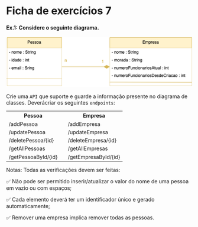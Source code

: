 # Ficha de exercícios 7

#### Ex.1: Considere o seguinte diagrama.

![Diagrama](https://github.com/Li-hub-san/lab-prog-ficha7/blob/master/src/main/resources/uml_diagram.png)

Crie uma `API` que suporte e guarde a informação presente no diagrama de classes. Deverácriar os seguintes `endpoints`:

<table>
<tr>
<th>Pessoa</th>
<td></td>
<th>Empresa</th>
</tr>
<tr>
<td>/addPessoa</td>
<td></td>
<td>/addEmpresa</td>
</tr>
<tr>
<td>/updatePessoa</td>
<td></td>
<td>/updateEmpresa</td>
</tr>
<tr>
<td>/deletePessoa/{id}</td>
<td></td>
<td>/deleteEmpresa/{id}</td>
</tr>
<tr>
<td>/getAllPessoas</td>
<td></td>
<td>/getAllEmpresas</td>
</tr>
<tr>
<td>/getPessoaById/{id}</td>
<td></td>
<td>/getEmpresaById/{id}</td>
</tr>
</table>

Notas: Todas as verificações devem ser feitas:

:white_check_mark: Não pode ser permitido inserir/atualizar o valor do nome de uma pessoa em vazio ou com espaços;

:white_check_mark: Cada elemento deverá ter um identificador único e gerado automaticamente;

:white_check_mark: Remover uma empresa implica remover todas as pessoas.
